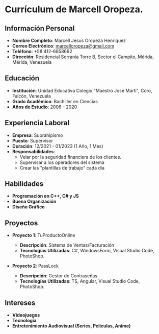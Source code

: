 # Currículum de Marcell Oropeza.

## Información Personal
- **Nombre Completo**: Marcell Jesus Oropeza Henriquez
- **Correo Electrónico**: marcelloropeza@gmail.com
- **Teléfono**: +58 412-6858692
- **Dirección**: Residencial Serranía Torre B, Sector el Campito, Mérida, Mérida, Venezuela

## Educación
- **Institución**: Unidad Educativa Colegio "Maestro Jose Marti", Coro, Falcón, Venezuela
- **Grado Académico**: Bachiller en Ciencias
- **Años de Estudio**: 2006 - 2020

## Experiencia Laboral
- **Empresa**: Suprahipismo
- **Puesto**: Supervisor
- **Duración**: 12/2021 - 01/2023 (1 Año, 1 Mes)
- **Responsabilidades**:
  - Velar por la seguridad financiera de los clientes.
  - Supervisar a los operadores del sistema
  - Crear las "plantillas de trabajo" cada día

## Habilidades
- **Programación en C++, C# y JS**
- **Buena Organización**
- **Diseño Gráfico**

## Proyectos
- **Proyecto 1**: TuProductoOnline
  - **Descripción**: Sistema de Ventas/Facturación
  - **Tecnologías Utilizadas**: C#, WindowsForm, Visual Studio Code, PhotoShop.

- **Proyecto 2**: PassLock
  - **Descripción**: Gestor de Contraseñas
  - **Tecnologías Utilizadas**: TS, Angular, Visual Studio Code, PhotoShop.

## Intereses
- **Videojuegos**
- **Tecnología**
- **Entretenimiento Audiovisual (Series, Peliculas, Anime)**
